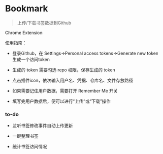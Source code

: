 # Bookmark

> 上传/下载书签数据到Github

Chrome Extension

使用指南：

- 登录Github，在 Settings->Personal access tokens->Generate new token 生成一个访问token

- 生成的 token 需要勾选 repo 权限，保存生成的 token

- 点击插件icon，依次输入用户名、凭据、仓库名、文件存放路径

- 如果需要记住用户数据，需要打开 Remember Me 开关

- 填写完用户数据后，便可以进行“上传”或“下载”操作

### to-do

- 监听书签修改事件自动上传更新

- 一键整理书签

- 统计书签访问情况